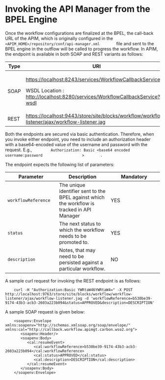 # Invoking the API Manager from the BPEL Engine

Once the workflow configurations are finalized at the BPEL, the call-back URL of the APIM, which is originally configured in the `         <APIM_HOME>/repository/conf/api-manager.xml        ` file and sent to the BPEL engine in the outflow will be called to progress the workflow. In APIM, the endpoint is available in both SOAP and REST variants as follows:

<table>
<colgroup>
<col width="50%" />
<col width="50%" />
</colgroup>
<thead>
<tr class="header">
<th>Type</th>
<th>URI</th>
</tr>
</thead>
<tbody>
<tr class="odd">
<td>SOAP</td>
<td><p><a href="https://localhost:8243/services/WorkflowCallbackService" class="uri">https://localhost:8243/services/WorkflowCallbackService</a></p>
<p>WSDL Location : <a href="http://localhost:8280/services/WorkflowCallbackService?wsdl" class="uri">http://localhost:8280/services/WorkflowCallbackService?wsdl</a></p></td>
</tr>
<tr class="even">
<td>REST</td>
<td><a href="https://localhost:9443/store/site/blocks/workflow/workflow-listener/ajax/workflow-listener.jag" class="uri">https://localhost:9443/store/site/blocks/workflow/workflow-listener/ajax/workflow-listener.jag</a></td>
</tr>
</tbody>
</table>

Both the endpoints are secured via basic authentication. Therefore, when you invoke either endpoint, you need to include an authorization header with a base64-encoded value of the username and password with the request. E.g., `         Authorization: Basic <base64 encoded                   username:password                  >        ` .

The endpoint expects the following list of parameters:

<table>
<colgroup>
<col width="33%" />
<col width="33%" />
<col width="33%" />
</colgroup>
<thead>
<tr class="header">
<th>Parameter</th>
<th>Description</th>
<th>Mandatory</th>
</tr>
</thead>
<tbody>
<tr class="odd">
<td><pre><code>workflowReference</code></pre></td>
<td>The unique identifier sent to the BPEL against which the workflow is tracked in API Manager</td>
<td>YES</td>
</tr>
<tr class="even">
<td><pre><code>status</code></pre></td>
<td>The next status to which the workflow needs to be promoted to.</td>
<td>YES</td>
</tr>
<tr class="odd">
<td><pre><code>description</code></pre></td>
<td>Notes, that may need to be persisted against a particular workflow.</td>
<td>NO</td>
</tr>
</tbody>
</table>

A sample curl request for invoking the REST endpoint is as follows:

``` html/xml
    curl -H "Authorization:Basic YWRtaW46YWRtaW4=" -X POST http://localhost:9763/store/site/blocks/workflow/workflow-listener/ajax/workflow-listener.jag -d 'workflowReference=b530be39-9174-43b3-acb3-2603a223b094&status=APPROVED&description=DESCRIPTION'
```

A sample SOAP request is given below:

``` html/xml
    <soapenv:Envelope xmlns:soapenv="http://schemas.xmlsoap.org/soap/envelope/" xmlns:cal="http://callback.workflow.apimgt.carbon.wso2.org">
       <soapenv:Header/>
       <soapenv:Body>
          <cal:resumeEvent>
             <cal:workflowReference>b530be39-9174-43b3-acb3-2603a223b094</cal:workflowReference>
             <cal:status>APPROVED</cal:status>
             <cal:description>DESCRIPTION</cal:description>
          </cal:resumeEvent>
       </soapenv:Body>
    </soapenv:Envelope>
```
